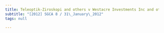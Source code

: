 ```yaml
---
title: Teleoptik-Ziroskopi and others v Westacre Investments Inc and other appeals
subtitle: "[2012] SGCA 8 / 31\_January\_2012"
tags: null

---
```


